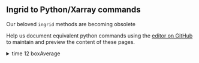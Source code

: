 ## Ingrid to Python/Xarray commands

Our beloved `ingrid` methods are becoming obsolete

Help us document equivalent python commands using the [editor on GitHub](https://github.com/naomi-henderson/ingrid2python/edit/main/docs/index.md) to maintain and preview the content of these pages.

<details>
  <summary>time 12 boxAverage</summary>
<p>  

## ingrid

```
time 12 boxAverage
```

## python

```
.ds.coarsen(time=12,boundary='trim').mean()
```

could change `.mean()` to `.max()` to get the maximum value in each box
</p>
</details>
